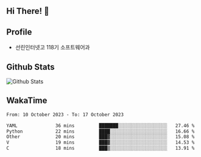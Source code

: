 ## Hi There! 👋

## Profile

-   선린인터넷고 118기 소프트웨어과

## Github Stats

![Github Stats](https://github-readme-stats.vercel.app/api/top-langs/?username=NY0510&theme=tokyonight&hide_border=true&layout=compact)

## WakaTime

<!--START_SECTION:waka-->

```txt
From: 10 October 2023 - To: 17 October 2023

YAML              36 mins         ███████░░░░░░░░░░░░░░░░░░   27.46 %
Python            22 mins         ████░░░░░░░░░░░░░░░░░░░░░   16.66 %
Other             20 mins         ███▓░░░░░░░░░░░░░░░░░░░░░   15.08 %
V                 19 mins         ███▓░░░░░░░░░░░░░░░░░░░░░   14.53 %
C                 18 mins         ███▒░░░░░░░░░░░░░░░░░░░░░   13.91 %
```

<!--END_SECTION:waka-->
